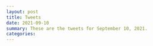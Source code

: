 ```yaml
---
layout: post
title: Tweets
date: 2021-09-10
summary: These are the tweets for September 10, 2021.
categories:
---
```


